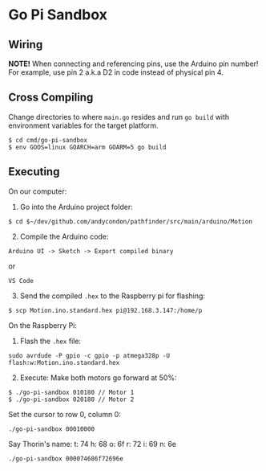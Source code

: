# Go Pi Sandbox

## Wiring

**NOTE!** When connecting and referencing pins, use the Arduino pin number! For example, use pin 2 a.k.a D2 in code
instead of physical pin 4.

## Cross Compiling

Change directories to where `main.go` resides and run `go build` with
environment variables for the target platform.

```shell
$ cd cmd/go-pi-sandbox
$ env GOOS=linux GOARCH=arm GOARM=5 go build
```

## Executing

On our computer:

1. Go into the Arduino project folder:
```
$ cd $~/dev/github.com/andycondon/pathfinder/src/main/arduino/Motion
```
2. Compile the Arduino code:
```
Arduino UI -> Sketch -> Export compiled binary
```
or
```
VS Code
```
3. Send the compiled `.hex` to the Raspberry pi for flashing:
```
$ scp Motion.ino.standard.hex pi@192.168.3.147:/home/p
```

On the Raspberry Pi:

1. Flash the `.hex` file:
```
sudo avrdude -P gpio -c gpio -p atmega328p -U flash:w:Motion.ino.standard.hex
```

2. Execute:
Make both motors go forward at 50%:
```
$ ./go-pi-sandbox 010180 // Motor 1
$ ./go-pi-sandbox 020180 // Motor 2
```

Set the cursor to row 0, column 0:
```
./go-pi-sandbox 00010000
```

Say Thorin's name:
t: 74 h: 68 o: 6f r: 72 i: 69 n: 6e
```
./go-pi-sandbox 000074686f72696e
```